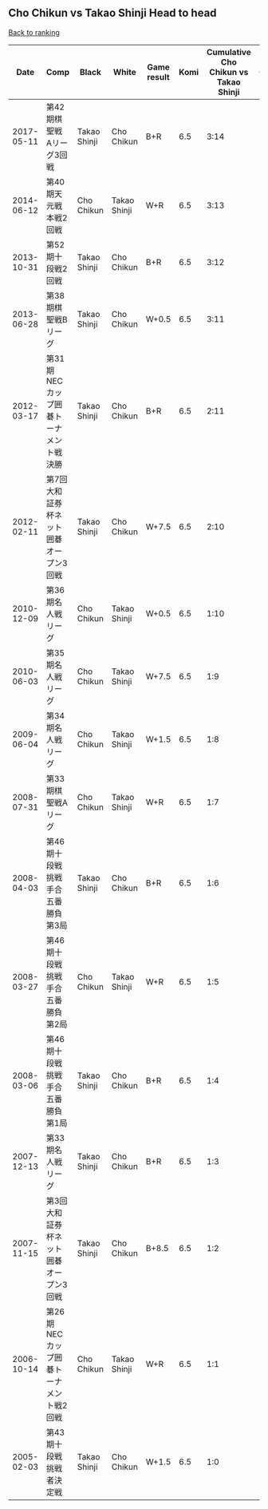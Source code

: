 ## Cho Chikun vs Takao Shinji Head to head

[Back to ranking](../../index.md)




| **Date** | **Comp** | **Black** | **White** | **Game result** | **Komi** | **Cumulative Cho Chikun vs Takao Shinji** | **Cho Chikun streak** | **Takao Shinji streak** | 
| --- | --- | --- | --- | --- | --- | --- | --- | --- |
| 2017-05-11 | 第42期棋聖戦　Aリーグ3回戦 | Takao Shinji | Cho Chikun | B+R | 6.5 | 3:14 | 0 | 3 | 
| 2014-06-12 | 第40期天元戦本戦2回戦 | Cho Chikun | Takao Shinji | W+R | 6.5 | 3:13 | 0 | 2 | 
| 2013-10-31 | 第52期十段戦2回戦 | Takao Shinji | Cho Chikun | B+R | 6.5 | 3:12 | 0 | 1 | 
| 2013-06-28 | 第38期棋聖戦Bリーグ | Takao Shinji | Cho Chikun | W+0.5 | 6.5 | 3:11 | 1 | 0 | 
| 2012-03-17 | 第31期NECカップ囲碁トーナメント戦決勝 | Takao Shinji | Cho Chikun | B+R | 6.5 | 2:11 | 0 | 1 | 
| 2012-02-11 | 第7回大和証券杯ネット囲碁オープン3回戦 | Takao Shinji | Cho Chikun | W+7.5 | 6.5 | 2:10 | 1 | 0 | 
| 2010-12-09 | 第36期名人戦リーグ | Cho Chikun | Takao Shinji | W+0.5 | 6.5 | 1:10 | 0 | 10 | 
| 2010-06-03 | 第35期名人戦リーグ | Cho Chikun | Takao Shinji | W+7.5 | 6.5 | 1:9 | 0 | 9 | 
| 2009-06-04 | 第34期名人戦リーグ | Cho Chikun | Takao Shinji | W+1.5 | 6.5 | 1:8 | 0 | 8 | 
| 2008-07-31 | 第33期棋聖戦Aリーグ | Cho Chikun | Takao Shinji | W+R | 6.5 | 1:7 | 0 | 7 | 
| 2008-04-03 | 第46期十段戦挑戦手合五番勝負第3局 | Takao Shinji | Cho Chikun | B+R | 6.5 | 1:6 | 0 | 6 | 
| 2008-03-27 | 第46期十段戦挑戦手合五番勝負第2局 | Cho Chikun | Takao Shinji | W+R | 6.5 | 1:5 | 0 | 5 | 
| 2008-03-06 | 第46期十段戦挑戦手合五番勝負第1局 | Takao Shinji | Cho Chikun | B+R | 6.5 | 1:4 | 0 | 4 | 
| 2007-12-13 | 第33期名人戦リーグ | Takao Shinji | Cho Chikun | B+R | 6.5 | 1:3 | 0 | 3 | 
| 2007-11-15 | 第3回大和証券杯ネット囲碁オープン3回戦 | Takao Shinji | Cho Chikun | B+8.5 | 6.5 | 1:2 | 0 | 2 | 
| 2006-10-14 | 第26期NECカップ囲碁トーナメント戦2回戦 | Cho Chikun | Takao Shinji | W+R | 6.5 | 1:1 | 0 | 1 | 
| 2005-02-03 | 第43期十段戦挑戦者決定戦 | Takao Shinji | Cho Chikun | W+1.5 | 6.5 | 1:0 | 1 | 0 |




